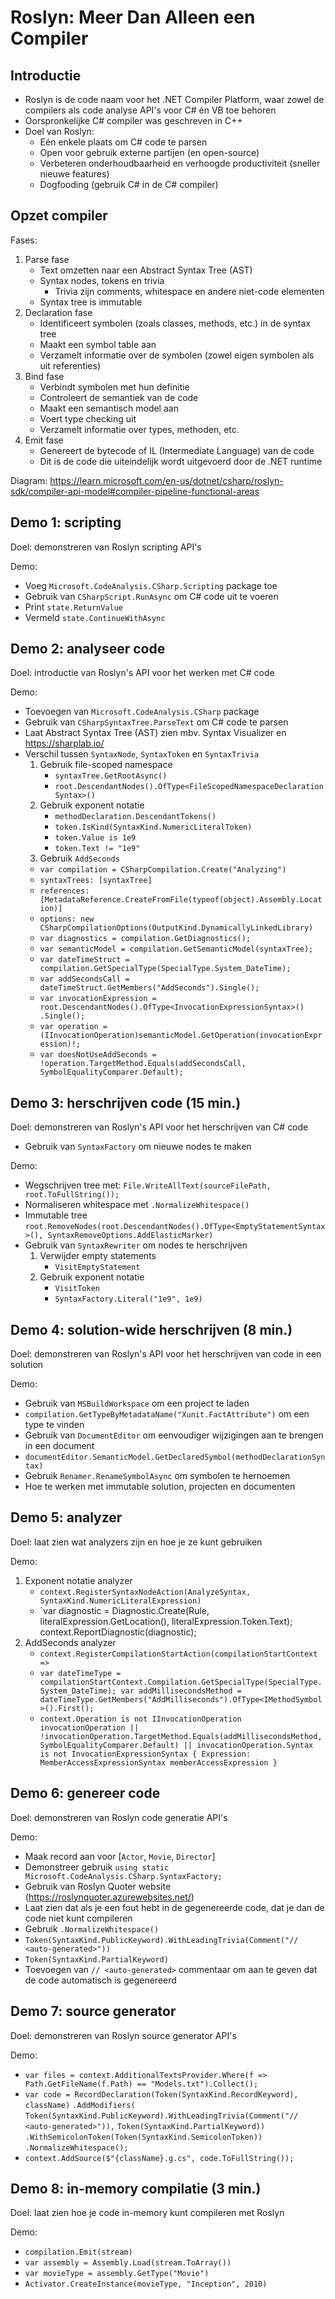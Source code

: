 # Roslyn: Meer Dan Alleen een Compiler

## Introductie

- Roslyn is de code naam voor het .NET Compiler Platform, waar zowel de compilers als code analyse API's voor C# én VB toe behoren
- Oorspronkelijke C# compiler was geschreven in C++
- Doel van Roslyn:
  - Eén enkele plaats om C# code te parsen
  - Open voor gebruik externe partijen (en open-source)
  - Verbeteren onderhoudbaarheid en verhoogde productiviteit (sneller nieuwe features)
  - Dogfooding (gebruik C# in de C# compiler)

## Opzet compiler

Fases:

1. Parse fase
   - Text omzetten naar een Abstract Syntax Tree (AST)
   - Syntax nodes, tokens en trivia
     - Trivia zijn comments, whitespace en andere niet-code elementen
   - Syntax tree is immutable
2. Declaration fase
   - Identificeert symbolen (zoals classes, methods, etc.) in de syntax tree
   - Maakt een symbol table aan
   - Verzamelt informatie over de symbolen (zowel eigen symbolen als uit referenties)
3. Bind fase
   - Verbindt symbolen met hun definitie
   - Controleert de semantiek van de code
   - Maakt een semantisch model aan
   - Voert type checking uit
   - Verzamelt informatie over types, methoden, etc.
4. Emit fase
   - Genereert de bytecode of IL (Intermediate Language) van de code
   - Dit is de code die uiteindelijk wordt uitgevoerd door de .NET runtime

Diagram: https://learn.microsoft.com/en-us/dotnet/csharp/roslyn-sdk/compiler-api-model#compiler-pipeline-functional-areas

## Demo 1: scripting

Doel: demonstreren van Roslyn scripting API's

Demo:

- Voeg `Microsoft.CodeAnalysis.CSharp.Scripting` package toe
- Gebruik van `CSharpScript.RunAsync` om C# code uit te voeren
- Print `state.ReturnValue`
- Vermeld `state.ContinueWithAsync`

## Demo 2: analyseer code

Doel: introductie van Roslyn's API voor het werken met C# code

Demo:

- Toevoegen van `Microsoft.CodeAnalysis.CSharp` package
- Gebruik van `CSharpSyntaxTree.ParseText` om C# code te parsen
- Laat Abstract Syntax Tree (AST) zien mbv. Syntax Visualizer en https://sharplab.io/
- Verschil tussen `SyntaxNode`, `SyntaxToken` en `SyntaxTrivia`
  1. Gebruik file-scoped namespace
     - `syntaxTree.GetRootAsync()`
     - `root.DescendantNodes().OfType<FileScopedNamespaceDeclarationSyntax>()`
  2. Gebruik exponent notatie
     - `methodDeclaration.DescendantTokens()`
     - `token.IsKind(SyntaxKind.NumericLiteralToken)`
     - `token.Value is 1e9`
     - `token.Text != "1e9"`
  3. Gebruik `AddSeconds`
  - `var compilation = CSharpCompilation.Create("Analyzing")`
  - `syntaxTrees: [syntaxTree]`
  - `references: [MetadataReference.CreateFromFile(typeof(object).Assembly.Location)]`
  - `options: new CSharpCompilationOptions(OutputKind.DynamicallyLinkedLibrary)`
  - `var diagnostics = compilation.GetDiagnostics();`
  - `var semanticModel = compilation.GetSemanticModel(syntaxTree);`
  - `var dateTimeStruct = compilation.GetSpecialType(SpecialType.System_DateTime);`
  - `var addSecondsCall = dateTimeStruct.GetMembers("AddSeconds").Single();`
  - `var invocationExpression = root.DescendantNodes().OfType<InvocationExpressionSyntax>() .Single();`
  - `var operation = (IInvocationOperation)semanticModel.GetOperation(invocationExpression)!;`
  - `var doesNotUseAddSeconds = !operation.TargetMethod.Equals(addSecondsCall, SymbolEqualityComparer.Default);`

## Demo 3: herschrijven code (15 min.)

Doel: demonstreren van Roslyn's API voor het herschrijven van C# code

- Gebruik van `SyntaxFactory` om nieuwe nodes te maken

Demo:

- Wegschrijven tree met: `File.WriteAllText(sourceFilePath, root.ToFullString());`
- Normaliseren whitespace met `.NormalizeWhitespace()`
- Immutable tree `root.RemoveNodes(root.DescendantNodes().OfType<EmptyStatementSyntax>(), SyntaxRemoveOptions.AddElasticMarker)`
- Gebruik van `SyntaxRewriter` om nodes te herschrijven
  1. Verwijder empty statements
     - `VisitEmptyStatement`
  2. Gebruik exponent notatie
     - `VisitToken`
     - `SyntaxFactory.Literal("1e9", 1e9)`

## Demo 4: solution-wide herschrijven (8 min.)

Doel: demonstreren van Roslyn's API voor het herschrijven van code in een solution

Demo:

- Gebruik van `MSBuildWorkspace` om een project te laden
- `compilation.GetTypeByMetadataName("Xunit.FactAttribute")` om een type te vinden
- Gebruik van `DocumentEditor` om eenvoudiger wijzigingen aan te brengen in een document
- `documentEditor.SemanticModel.GetDeclaredSymbol(methodDeclarationSyntax)`
- Gebruik `Renamer.RenameSymbolAsync` om symbolen te hernoemen
- Hoe te werken met immutable solution, projecten en documenten

## Demo 5: analyzer

Doel: laat zien wat analyzers zijn en hoe je ze kunt gebruiken

Demo:

1. Exponent notatie analyzer
   - `context.RegisterSyntaxNodeAction(AnalyzeSyntax, SyntaxKind.NumericLiteralExpression)`
   - `var diagnostic = Diagnostic.Create(Rule,
     literalExpression.GetLocation(),
     literalExpression.Token.Text);
     context.ReportDiagnostic(diagnostic);
2. AddSeconds analyzer
   - `context.RegisterCompilationStartAction(compilationStartContext =>`
   - `var dateTimeType = compilationStartContext.Compilation.GetSpecialType(SpecialType.System_DateTime); var addMillisecondsMethod = dateTimeType.GetMembers("AddMilliseconds").OfType<IMethodSymbol>().First();`
   - `context.Operation is not IInvocationOperation invocationOperation || !invocationOperation.TargetMethod.Equals(addMillisecondsMethod, SymbolEqualityComparer.Default) || invocationOperation.Syntax is not InvocationExpressionSyntax { Expression: MemberAccessExpressionSyntax memberAccessExpression }`

## Demo 6: genereer code

Doel: demonstreren van Roslyn code generatie API's

Demo:

- Maak record aan voor [`Actor`, `Movie`, `Director`]
- Demonstreer gebruik `using static Microsoft.CodeAnalysis.CSharp.SyntaxFactory;`
- Gebruik van Roslyn Quoter website (https://roslynquoter.azurewebsites.net/)
- Laat zien dat als je een fout hebt in de gegenereerde code, dat je dan de code niet kunt compileren
- Gebruik `.NormalizeWhitespace()`
- `Token(SyntaxKind.PublicKeyword).WithLeadingTrivia(Comment("// <auto-generated>"))`
- `Token(SyntaxKind.PartialKeyword)`
- Toevoegen van `// <auto-generated>` commentaar om aan te geven dat de code automatisch is gegenereerd

## Demo 7: source generator

Doel: demonstreren van Roslyn source generator API's

Demo:

- `var files = context.AdditionalTextsProvider.Where(f => Path.GetFileName(f.Path) == "Models.txt").Collect();`
- `var code = RecordDeclaration(Token(SyntaxKind.RecordKeyword), className)`
  `.AddModifiers(`
  `Token(SyntaxKind.PublicKeyword).WithLeadingTrivia(Comment("// <auto-generated>")),`
  `Token(SyntaxKind.PartialKeyword))`
  `.WithSemicolonToken(Token(SyntaxKind.SemicolonToken))`
  `.NormalizeWhitespace();`
- `context.AddSource($"{className}.g.cs", code.ToFullString());`

## Demo 8: in-memory compilatie (3 min.)

Doel: laat zien hoe je code in-memory kunt compileren met Roslyn

Demo:

- `compilation.Emit(stream)`
- `var assembly = Assembly.Load(stream.ToArray())`
- `var movieType = assembly.GetType("Movie")`
- `Activator.CreateInstance(movieType, "Inception", 2010)`
